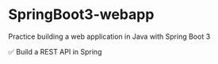 # SpringBoot3-webapp

Practice building a web application in Java with Spring Boot 3

✅ Build a REST API in Spring
